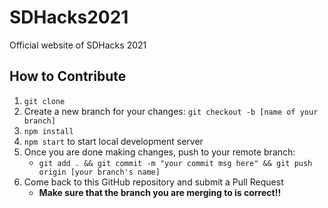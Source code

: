 # SDHacks2021
Official website of SDHacks 2021

## How to Contribute

1. `git clone`
3. Create a new branch for your changes: `git checkout -b [name of your branch]`
3. `npm install`
4. `npm start` to start local development server
5. Once you are done making changes, push to your remote branch:
   * `git add . && git commit -m "your commit msg here" && git push origin [your branch's name]`
6. Come back to this GitHub repository and submit a Pull Request
   * **Make sure that the branch you are merging to is correct!!**

